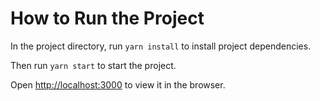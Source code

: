 # How to Run the Project

In the project directory, run `yarn install` to install project dependencies.

Then run `yarn start` to start the project.

Open [http://localhost:3000](http://localhost:3000) to view it in the browser.
